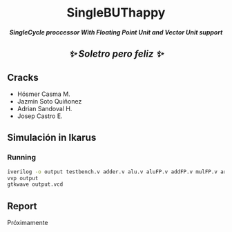 <h1 align="center">SingleBUThappy</h1>

<h4 align="center"><em>SingleCycle proccessor With Floating Point Unit and Vector Unit support</em></h4>
<h2 align="center"><em>✨ Soletro pero feliz ✨</em></h2>

## Cracks
- Hósmer Casma M.
- Jazmin Soto Quiñonez
- Adrian Sandoval H.
- Josep Castro E.

## Simulación in Ikarus

### Running
```bat
iverilog -o output testbench.v adder.v alu.v aluFP.v addFP.v mulFP.v arm.v condcheck.v condlogic.v controller.v datapath.v decode.v dmem.v extend.v flopenr.v flopr.v imem.v mux2.v regfile.v top.v onlyldrb.v
vvp output
gtkwave output.vcd
```

## Report

Próximamente

